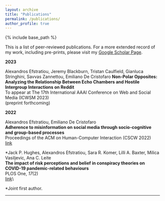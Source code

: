 ```yaml
---
layout: archive
title: "Publications"
permalink: /publications/
author_profile: true
---
```


{% include base_path %}

This is a list of peer-reviewed publications.
For a more extended record of my work, including pre-prints, please visit my [Google Scholar Page](https://scholar.google.com/citations?user=hlaOWkgAAAAJ&hl=en). 

**2023**

Alexandros Efstratiou, Jeremy Blackburn, Tristan Caulfield, Gianluca Stringhini, Savvas Zannettou, Emiliano De Cristofaro
**Non-Polar Opposites: Analyzing the Relationship Between Echo Chambers and Hostile Intergroup Interactions on Reddit**\
To appear at The 17th International AAAI Conference on Web and Social Media (ICWSM 2023)\
(preprint forthcoming)

**2022** 

Alexandros Efstratiou, Emiliano De Cristofaro  
**Adherence to misinformation on social media through socio-cognitive and group-based processes**  
Proceedings of the ACM on Human-Computer Interaction (CSCW 2022)\
[link](https://dl.acm.org/doi/abs/10.1145/3555589)

\*Jack P. Hughes, Alexandros Efstratiou, Sara R. Komer, Lilli A. Baxter, Milica Vasiljevic, Ana C. Leite\
**The impact of risk perceptions and belief in conspiracy theories on COVID-19 pandemic-related behaviours**\
PLOS One, *17*(2)\
[link](https://journals.plos.org/plosone/article?id=10.1371/journal.pone.0263716)\

\*Joint first author.

---
